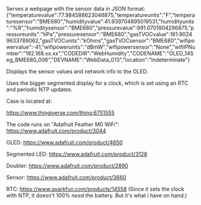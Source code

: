 Serves a webpage with the sensor data in JSON format: 
  {"temperaturevalue":77.984588623046875,"temperatureunits":"F","temperaturesensor":"BME680","humidityvalue":41.939704895019531,"humidityunits":"%R","humiditysensor":"BME680","pressurevalue":991.0701904296875,"pressureunits":"hPa","pressuresensor":"BME680","gasTVOCvalue":161.90249633789062,"gasTVOCunits":"kOhms","gasTVOCsensor":"BME680","wifipowervalue":-41,"wifipowerunits":"dBmW","wifipowersensor":"None","wifiIPNumber":"192.168.xx.xx","CODEDIR":"WebHumidity","CODENAME":"OLED_14Seg_BME680_006","DEVNAME":"WebData_013","location":"Indeterminate"}

Displays the sensor values and network info to the OLED.

Uses the bigger segmented display for a clock, which is set using an RTC and periodic NTP updates.


Case is located at:

https://www.thingiverse.com/thing:6751555

The code runs on "Adafruit Feather M0 WiFi": https://www.adafruit.com/product/3044

OLED: https://www.adafruit.com/product/4650

Segmented LED: https://www.adafruit.com/product/3128

Doubler: https://www.adafruit.com/product/2890

Sensor: https://www.adafruit.com/product/3660

RTC: https://www.sparkfun.com/products/14558 (Since it sets the clock with NTP, it doesn't 100% _need_ the battery. But it's what i have on hand.)
